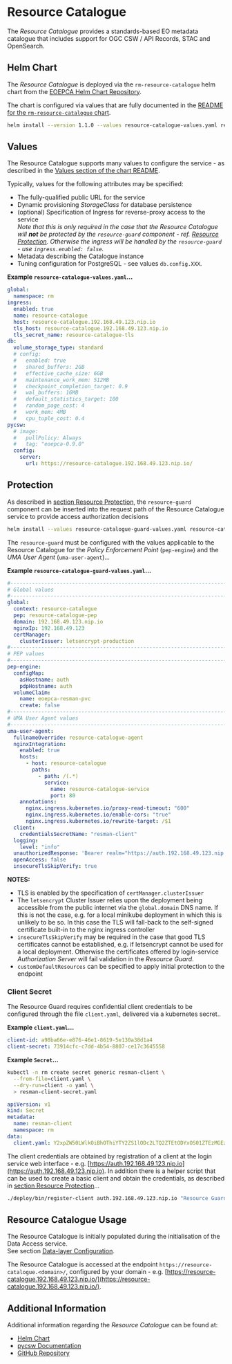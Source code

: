 # Resource Catalogue

The _Resource Catalogue_ provides a standards-based EO metadata catalogue that includes support for OGC CSW / API Records, STAC and OpenSearch.

## Helm Chart

The _Resource Catalogue_ is deployed via the `rm-resource-catalogue` helm chart from the [EOEPCA Helm Chart Repository](https://eoepca.github.io/helm-charts).

The chart is configured via values that are fully documented in the [README for the `rm-resource-catalogue` chart](https://github.com/EOEPCA/helm-charts/tree/main/charts/rm-resource-catalogue#readme).

```bash
helm install --version 1.1.0 --values resource-catalogue-values.yaml resource-catalogue eoepca/rm-resource-catalogue
```

## Values

The Resource Catalogue supports many values to configure the service - as described in the [Values section of the chart README](https://github.com/EOEPCA/helm-charts/tree/main/charts/rm-resource-catalogue#values).

Typically, values for the following attributes may be specified:

* The fully-qualified public URL for the service
* Dynamic provisioning _StorageClass_ for database persistence
* (optional) Specification of Ingress for reverse-proxy access to the service<br>
  _Note that this is only required in the case that the Resource Catalogue will **not** be protected by the `resource-guard` component - ref. [Resource Protection](../resource-protection). Otherwise the ingress will be handled by the `resource-guard` - use `ingress.enabled: false`._
* Metadata describing the Catalogue instance
* Tuning configuration for PostgreSQL - see values `db.config.XXX`.

**Example `resource-catalogue-values.yaml`...**

```yaml
global:
  namespace: rm
ingress:
  enabled: true
  name: resource-catalogue
  host: resource-catalogue.192.168.49.123.nip.io
  tls_host: resource-catalogue.192.168.49.123.nip.io
  tls_secret_name: resource-catalogue-tls
db:
  volume_storage_type: standard
  # config:
  #   enabled: true
  #   shared_buffers: 2GB
  #   effective_cache_size: 6GB
  #   maintenance_work_mem: 512MB
  #   checkpoint_completion_target: 0.9
  #   wal_buffers: 16MB
  #   default_statistics_target: 100
  #   random_page_cost: 4
  #   work_mem: 4MB
  #   cpu_tuple_cost: 0.4
pycsw:
  # image:
  #   pullPolicy: Always
  #   tag: "eoepca-0.9.0"
  config:
    server:
      url: https://resource-catalogue.192.168.49.123.nip.io/
```

## Protection

As described in [section Resource Protection](../resource-protection), the `resource-guard` component can be inserted into the request path of the Resource Catalogue service to provide access authorization decisions

```bash
helm install --values resource-catalogue-guard-values.yaml resource-catalogue-guard eoepca/resource-guard
```

The `resource-guard` must be configured with the values applicable to the Resource Catalogue for the _Policy Enforcement Point_ (`pep-engine`) and the _UMA User Agent_ (`uma-user-agent`)...

**Example `resource-catalogue-guard-values.yaml`...**

```yaml
#---------------------------------------------------------------------------
# Global values
#---------------------------------------------------------------------------
global:
  context: resource-catalogue
  pep: resource-catalogue-pep
  domain: 192.168.49.123.nip.io
  nginxIp: 192.168.49.123
  certManager:
    clusterIssuer: letsencrypt-production
#---------------------------------------------------------------------------
# PEP values
#---------------------------------------------------------------------------
pep-engine:
  configMap:
    asHostname: auth
    pdpHostname: auth
  volumeClaim:
    name: eoepca-resman-pvc
    create: false
#---------------------------------------------------------------------------
# UMA User Agent values
#---------------------------------------------------------------------------
uma-user-agent:
  fullnameOverride: resource-catalogue-agent
  nginxIntegration:
    enabled: true
    hosts:
      - host: resource-catalogue
        paths:
          - path: /(.*)
            service:
              name: resource-catalogue-service
              port: 80
    annotations:
      nginx.ingress.kubernetes.io/proxy-read-timeout: "600"
      nginx.ingress.kubernetes.io/enable-cors: "true"
      nginx.ingress.kubernetes.io/rewrite-target: /$1
  client:
    credentialsSecretName: "resman-client"
  logging:
    level: "info"
  unauthorizedResponse: 'Bearer realm="https://auth.192.168.49.123.nip.io/oxauth/auth/passport/passportlogin.htm"'
  openAccess: false
  insecureTlsSkipVerify: true
```

**NOTES:**

* TLS is enabled by the specification of `certManager.clusterIssuer`
* The `letsencrypt` Cluster Issuer relies upon the deployment being accessible from the public internet via the `global.domain` DNS name. If this is not the case, e.g. for a local minikube deployment in which this is unlikely to be so. In this case the TLS will fall-back to the self-signed certificate built-in to the nginx ingress controller
* `insecureTlsSkipVerify` may be required in the case that good TLS certificates cannot be established, e.g. if letsencrypt cannot be used for a local deployment. Otherwise the certificates offered by login-service _Authorization Server_ will fail validation in the _Resource Guard_.
* `customDefaultResources` can be specified to apply initial protection to the endpoint

### Client Secret

The Resource Guard requires confidential client credentials to be configured through the file `client.yaml`, delivered via a kubernetes secret..

**Example `client.yaml`...**

```yaml
client-id: a98ba66e-e876-46e1-8619-5e130a38d1a4
client-secret: 73914cfc-c7dd-4b54-8807-ce17c3645558
```

**Example `Secret`...**

```bash
kubectl -n rm create secret generic resman-client \
  --from-file=client.yaml \
  --dry-run=client -o yaml \
  > resman-client-secret.yaml
```

```yaml
apiVersion: v1
kind: Secret
metadata:
  name: resman-client
  namespace: rm
data:
  client.yaml: Y2xpZW50LWlkOiBhOThiYTY2ZS1lODc2LTQ2ZTEtODYxOS01ZTEzMGEzOGQxYTQKY2xpZW50LXNlY3JldDogNzM5MTRjZmMtYzdkZC00YjU0LTg4MDctY2UxN2MzNjQ1NTU4
```

The client credentials are obtained by registration of a client at the login service web interface - e.g. [https://auth.192.168.49.123.nip.io](https://auth.192.168.49.123.nip.io). In addition there is a helper script that can be used to create a basic client and obtain the credentials, as described in [section Resource Protection](../resource-protection/#client-registration)...
```bash
./deploy/bin/register-client auth.192.168.49.123.nip.io "Resource Guard" | tee client.yaml
```

## Resource Catalogue Usage

The Resource Catalogue is initially populated during the initialisation of the Data Access service.<br>
See section [Data-layer Configuration](../data-access/#data-layer-configuration).

The Resource Catalogue is accessed at the endpoint `https://resource-catalogue.<domain>/`, configured by your domain - e.g. [https://resource-catalogue.192.168.49.123.nip.io/](https://resource-catalogue.192.168.49.123.nip.io/).

## Additional Information

Additional information regarding the _Resource Catalogue_ can be found at:

* [Helm Chart](https://github.com/EOEPCA/helm-charts/tree/main/charts/rm-resource-catalogue)
* [pycsw Documentation](https://docs.pycsw.org/en/latest/)
* [GitHub Repository](https://github.com/EOEPCA/rm-resource-catalogue)
